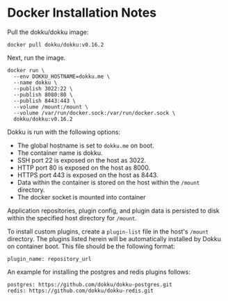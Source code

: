 # Docker Installation Notes

Pull the dokku/dokku image:

```shell
docker pull dokku/dokku:v0.16.2
```

Next, run the image.

```shell
docker run \
  --env DOKKU_HOSTNAME=dokku.me \
  --name dokku \
  --publish 3022:22 \
  --publish 8080:80 \
  --publish 8443:443 \
  --volume /mount:/mount \
  --volume /var/run/docker.sock:/var/run/docker.sock \
  dokku/dokku:v0.16.2
```

Dokku is run with the following options:

- The global hostname is set to `dokku.me` on boot.
- The container name is dokku.
- SSH port 22 is exposed on the host as 3022.
- HTTP port 80 is exposed on the host as 8000.
- HTTPS port 443 is exposed on the host as 8443.
- Data within the container is stored on the host within the `/mount` directory.
- The docker socket is mounted into container

Application repositories, plugin config, and plugin data is persisted to disk within the specified host directory for `/mount`.

To install custom plugins, create a `plugin-list` file in the host's `/mount` directory. The plugins listed herein will be automatically installed by Dokku on container boot. This file should be the following format:

```
plugin_name: repository_url
```

An example for installing the postgres and redis plugins follows:

```shell
postgres: https://github.com/dokku/dokku-postgres.git
redis: https://github.com/dokku/dokku-redis.git
```

